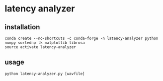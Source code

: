 # latency analyzer

## installation

```
conda create --no-shortcuts -c conda-forge -n latency-analyzer python numpy sortednp tk matplotlib librosa
source activate latency-analyzer
```

## usage

```
python latency-analyzer.py [wavfile]
```